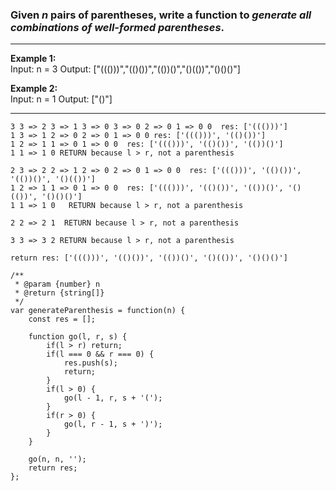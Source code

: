 ### Given _n_ pairs of parentheses, write a function to _generate all combinations of well-formed parentheses_.

---

**Example 1:**  
Input: n = 3
Output: ["((()))","(()())","(())()","()(())","()()()"]

**Example 2:**  
Input: n = 1
Output: ["()"]

---

```
3 3 => 2 3 => 1 3 => 0 3 => 0 2 => 0 1 => 0 0  res: ['((()))']
1 3 => 1 2 => 0 2 => 0 1 => 0 0 res: ['((()))', '(()())']
1 2 => 1 1 => 0 1 => 0 0  res: ['((()))', '(()())', '(())()']
1 1 => 1 0 RETURN because l > r, not a parenthesis

2 3 => 2 2 => 1 2 => 0 2 => 0 1 => 0 0  res: ['((()))', '(()())', '(())()', '()(())']
1 2 => 1 1 => 0 1 => 0 0  res: ['((()))', '(()())', '(())()', '()(())', '()()()']
1 1 => 1 0   RETURN because l > r, not a parenthesis

2 2 => 2 1  RETURN because l > r, not a parenthesis

3 3 => 3 2 RETURN because l > r, not a parenthesis

return res: ['((()))', '(()())', '(())()', '()(())', '()()()']
```

```JS
/**
 * @param {number} n
 * @return {string[]}
 */
var generateParenthesis = function(n) {
    const res = [];

    function go(l, r, s) {
        if(l > r) return;
        if(l === 0 && r === 0) {
            res.push(s);
            return;
        }
        if(l > 0) {
            go(l - 1, r, s + '(');
        }
        if(r > 0) {
            go(l, r - 1, s + ')');
        }
    }

    go(n, n, '');
    return res;
};
```
